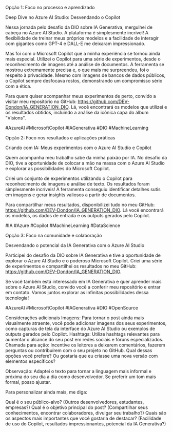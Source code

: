 Opção 1: Foco no processo e aprendizado

Deep Dive no Azure AI Studio: Desvendando o Copilot

Nessa jornada pelo desafio da DIO sobre IA Generativa, mergulhei de cabeça no Azure AI Studio. A plataforma é simplesmente incrível! A flexibilidade de treinar meus próprios modelos e a facilidade de interagir com gigantes como GPT-4 e DALL-E me deixaram impressionado.

Mas foi com o Microsoft Copilot que a minha experiência se tornou ainda mais especial. Utilizei o Copilot para uma série de experimentos, desde o reconhecimento de imagens até a análise de documentos. A ferramenta se mostrou extremamente precisa e, o que mais me surpreendeu, foi o respeito à privacidade. Mesmo com imagens de bancos de dados públicos, o Copilot sempre desfocava rostos, demonstrando um compromisso sério com a ética.

Para quem quiser acompanhar meus experimentos de perto, convido a visitar meu repositório no GitHub: https://github.com/DEV-Dondon/IA_GENERATION_DIO. Lá, você encontrará os modelos que utilizei e os resultados obtidos, incluindo a análise da icônica capa do álbum "Visions".

#AzureAI #MicrosoftCopilot #IAGenerativa #DIO #MachineLearning

Opção 2: Foco nos resultados e aplicações práticas

Criando com IA: Meus experimentos com o Azure AI Studio e Copilot

Quem acompanha meu trabalho sabe da minha paixão por IA. No desafio da DIO, tive a oportunidade de colocar a mão na massa com o Azure AI Studio e explorar as possibilidades do Microsoft Copilot.

Criei um conjunto de experimentos utilizando o Copilot para reconhecimento de imagens e análise de texto. Os resultados foram simplesmente incríveis! A ferramenta conseguiu identificar detalhes sutis em imagens e gerar insights valiosos a partir de documentos.

Para compartilhar meus resultados, disponibilizei tudo no meu GitHub: https://github.com/DEV-Dondon/IA_GENERATION_DIO. Lá você encontrará os modelos, os dados de entrada e os outputs gerados pelo Copilot.

#IA #Azure #Copilot #MachineLearning #DataScience

Opção 3: Foco na comunidade e colaboração

Desvendando o potencial da IA Generativa com o Azure AI Studio

Participei do desafio da DIO sobre IA Generativa e tive a oportunidade de explorar o Azure AI Studio e o poderoso Microsoft Copilot. Criei uma série de experimentos e compartilhei os resultados no meu GitHub: https://github.com/DEV-Dondon/IA_GENERATION_DIO.

Se você também está interessado em IA Generativa e quer aprender mais sobre o Azure AI Studio, convido você a conferir meu repositório e entrar em contato. Vamos juntos explorar as infinitas possibilidades dessa tecnologia!

#AzureAI #MicrosoftCopilot #IAGenerativa #DIO #OpenSource

Considerações adicionais
Imagens: Para tornar o post ainda mais visualmente atraente, você pode adicionar imagens dos seus experimentos, como capturas de tela da interface do Azure AI Studio ou exemplos de outputs gerados pelo Copilot.
Hashtags: Utilize hashtags relevantes para aumentar o alcance do seu post em redes sociais e fóruns especializados.
Chamada para ação: Incentive os leitores a deixarem comentários, fazerem perguntas ou contribuírem com o seu projeto no GitHub.
Qual dessas opções você prefere? Ou gostaria que eu criasse uma nova versão com elementos específicos?

Observação: Adaptei o texto para tornar a linguagem mais informal e próxima do seu dia a dia como desenvolvedor. Se preferir um tom mais formal, posso ajustar.

Para personalizar ainda mais, me diga:

Qual é o seu público-alvo? (Outros desenvolvedores, estudantes, empresas?)
Qual é o objetivo principal do post? (Compartilhar seus conhecimentos, encontrar colaboradores, divulgar seu trabalho?)
Quais são os aspectos mais importantes que você gostaria de destacar? (Facilidade de uso do Copilot, resultados impressionantes, potencial da IA Generativa?)